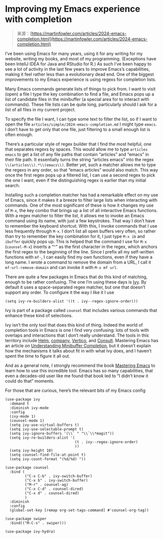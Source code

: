 <!--yml
category: 未分类
date: 2024-05-27 14:37:11
-->

# Improving my Emacs experience with completion

> 来源：[https://martinfowler.com/articles/2024-emacs-completion.html](https://martinfowler.com/articles/2024-emacs-completion.html)

I’ve been using Emacs for many years, using it for any writing for my website, writing my books, and most of my programming. (Exceptions have been IntellJ IDEA for Java and RStudio for R.) As such I’ve been happy to see a lot of activity in the last few years to improve Emacs’s capabilities, making it feel rather less than a evolutionary dead end. One of the biggest improvements to my Emacs experience is using regexs for completion lists.

Many Emacs commands generate lists of things to pick from. I want to visit (open) a file I type the key combination to find a file, and Emacs pops up a list of candidate files in the minibuffer (a special area for to interact with commands). These file lists can be quite long, particularly should I ask for a list of all files in my current project.

To specify the file I want, I can type some text to filter the list, so if I want to open the file `articles/simple/2024-emacs-completion.md` I might type `emacs`. I don’t have to get only that one file, just filtering to a small enough list is often enough.

There’s a particular style of regex builder that I find the most helpful, one that separates regexs by spaces. This would allow me to type `articles emacs` to get a list of any file paths that contain “articles” and “emacs” in their file path. It essentially turns the string “articles emacs” into the regex `\\(articles\\).*\\(emacs\\)`. Better yet, such a matcher allows me to type the regexs in any order, so that “emacs articles” would also match. This way once the first regex pops up a filtered list, I can use a second regex to pick the one I want, even if the distinguishing regex is earlier than my initial search.

Installing such a completion matcher has had a remarkable effect on my use of Emacs, since it makes it a breeze to filter large lists when interacting with commands. One of the most significant of these is how it changes my use of `M-x`, the key combo that brings up a list of all interactive Emacs functions. With a regex matcher to filter the list, it allows me to invoke an Emacs command using its name, with just a few keystrokes. That way I don’t have to remember the keyboard shortcut. With this, I invoke commands that I use less frequently through `M-x`. I don’t list all open buffers very often, so rather than try to remember the key combination for it, I just type `M-x ib` and `ibuffer` quickly pops up. This is helped that the command I use for `M-x` (`counsel-M-x`) inserts a “`^`” as the first character in the regex, which anchors the first regex to the beginning of the line. Since I prefix all my self-written functions with `mf-`, I can easily find my own functions, even if they have a long name. I wrote a command to remove the domain from a URL, I call it `mf-url-remove-domain` and can invoke it with `M-x mf url`.

There are quite a few packages in Emacs that do this kind of matching, enough to be rather confusing. The one I’m using these days is [Ivy](https://oremacs.com/swiper/). By default it uses a space-separated regex matcher, but one that doesn’t support any order. To configure it the way I like it I use

```
(setq ivy-re-builders-alist '((t . ivy--regex-ignore-order))) 
```

Ivy is part of a package called `counsel` that includes various commands that enhance these kind of selections.

Ivy isn’t the only tool that does this kind of thing. Indeed the world of completion tools in Emacs is one I find very confusing: lots of tools with overlaps and interactions that I don’t really understand. The tools in this territory include [Helm](https://emacs-helm.github.io/helm/), [company](https://company-mode.github.io/), [Vertico](https://github.com/minad/vertico), and [Consult](https://github.com/minad/consult). Mastering Emacs has an article on [Understanding Minibuffer Completion](https://www.masteringemacs.org/article/understanding-minibuffer-completion), but it doesn’t explain how the mechanisms it talks about fit in with what Ivy does, and I haven’t spent the time to figure it all out.

And as a general note, I strongly recommend the book [Mastering Emacs](https://www.masteringemacs.org/) to learn how to use this incredible tool. Emacs has so many capabilities, that even a decades-old user like me found that book led to “I didn’t know it could do that” moments.

For those that are curious, here’s the relevant bits of my Emacs config

```
(use-package ivy
  :demand t
  :diminish ivy-mode
  :config
  (ivy-mode 1)
  (counsel-mode 1)
  (setq ivy-use-virtual-buffers t)
  (setq ivy-use-selectable-prompt t)
  (setq ivy-ignore-buffers '(\\` " "\\`\\*magit"))
  (setq ivy-re-builders-alist '(
                                (t . ivy--regex-ignore-order)
                                ))
  (setq ivy-height 10)
  (setq counsel-find-file-at-point t)
  (setq ivy-count-format "(%d/%d) "))

(use-package counsel
  :bind (
         ("C-x C-b" . ivy-switch-buffer)
         ("C-x b" . ivy-switch-buffer)
         ("M-r" . counsel-ag)
         ("C-x C-d" . counsel-dired)
         ("C-x d" . counsel-dired)
         )
  :diminish
  :config
  (global-set-key [remap org-set-tags-command] #'counsel-org-tag))

(use-package swiper
  :bind(("M-C-s" . swiper)))

(use-package ivy-hydra) 
```